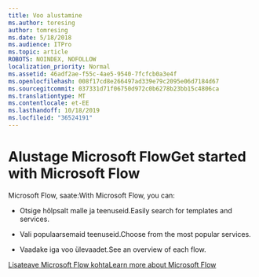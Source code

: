 ```yaml
---
title: Voo alustamine
ms.author: toresing
author: tomresing
ms.date: 5/18/2018
ms.audience: ITPro
ms.topic: article
ROBOTS: NOINDEX, NOFOLLOW
localization_priority: Normal
ms.assetid: 46adf2ae-f55c-4ae5-9540-7fcfcb0a3e4f
ms.openlocfilehash: 008f17cd8e266497ad339e79c2095e06d7184d67
ms.sourcegitcommit: 037331d71f06750d972c0b6278b23bb15c4806ca
ms.translationtype: MT
ms.contentlocale: et-EE
ms.lasthandoff: 10/18/2019
ms.locfileid: "36524191"
---
```

# <a name="get-started-with-microsoft-flow"></a><span data-ttu-id="45fad-102">Alustage Microsoft Flow</span><span class="sxs-lookup"><span data-stu-id="45fad-102">Get started with Microsoft Flow</span></span>

<span data-ttu-id="45fad-103">Microsoft Flow, saate:</span><span class="sxs-lookup"><span data-stu-id="45fad-103">With Microsoft Flow, you can:</span></span>
  
- <span data-ttu-id="45fad-104">Otsige hõlpsalt malle ja teenuseid.</span><span class="sxs-lookup"><span data-stu-id="45fad-104">Easily search for templates and services.</span></span>
    
- <span data-ttu-id="45fad-105">Vali populaarsemaid teenuseid.</span><span class="sxs-lookup"><span data-stu-id="45fad-105">Choose from the most popular services.</span></span>
    
- <span data-ttu-id="45fad-106">Vaadake iga voo ülevaadet.</span><span class="sxs-lookup"><span data-stu-id="45fad-106">See an overview of each flow.</span></span>
    
[<span data-ttu-id="45fad-107">Lisateave Microsoft Flow kohta</span><span class="sxs-lookup"><span data-stu-id="45fad-107">Learn more about Microsoft Flow</span></span>](https://go.microsoft.com/fwlink/?linkid=874446)
  

